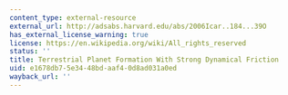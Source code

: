 ```yaml
---
content_type: external-resource
external_url: http://adsabs.harvard.edu/abs/2006Icar..184...39O
has_external_license_warning: true
license: https://en.wikipedia.org/wiki/All_rights_reserved
status: ''
title: Terrestrial Planet Formation With Strong Dynamical Friction
uid: e1678db7-5e34-48bd-aaf4-0d8ad031a0ed
wayback_url: ''
---
```

